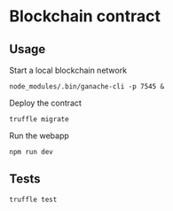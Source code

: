 # Blockchain contract

## Usage

Start a local blockchain network

    node_modules/.bin/ganache-cli -p 7545 &

Deploy the contract

    truffle migrate

Run the webapp

    npm run dev

## Tests

    truffle test

